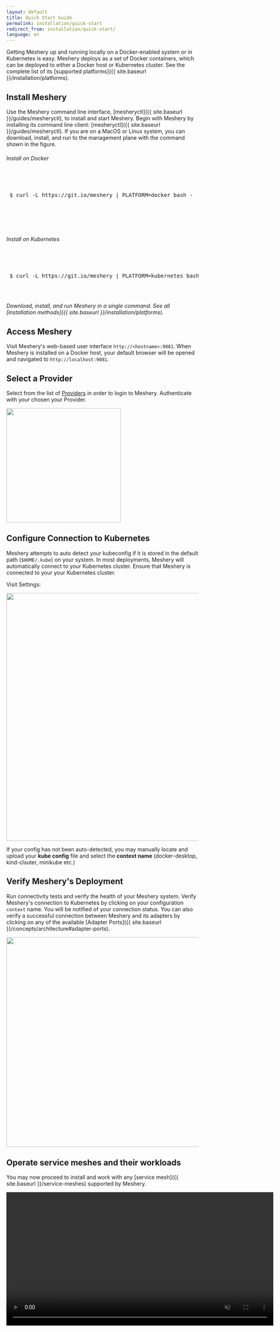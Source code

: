 ```yaml
---
layout: default
title: Quick Start Guide
permalink: installation/quick-start
redirect_from: installation/quick-start/
language: en
---
```


<a name="getting-started"></a>

Getting Meshery up and running locally on a Docker-enabled system or in Kubernetes is easy. Meshery deploys as a set of Docker containers, which can be deployed to either a Docker host or Kubernetes cluster. See the complete list of its [supported platforms]({{ site.baseurl }}/installation/platforms).

## Install Meshery

Use the Meshery command line interface, [mesheryctl]({{ site.baseurl }}/guides/mesheryctl), to install and start Meshery. Begin with Meshery by installing its command line client: [mesheryctl]({{ site.baseurl }}/guides/mesheryctl). If you are on a MacOS or Linux system, you can download, install, and run to the management plane with the command shown in the figure.

###### Install on Docker

 <pre class="codeblock-pre"><div class="codeblock">
 <div class="clipboardjs">
 $ curl -L https://git.io/meshery | PLATFORM=docker bash - 
 </div></div>
 </pre>
 <br>

###### Install on Kubernetes

 <pre class="codeblock-pre"><div class="codeblock">
 <div class="clipboardjs">
 $ curl -L https://git.io/meshery | PLATFORM=kubernetes bash - 
 </div></div>
 </pre>
 
_Download, install, and run Meshery in a single command. See all [installation methods]({{ site.baseurl }}/installation/platforms)._

## Access Meshery

Visit Meshery's web-based user interface `http://<hostname>:9081`. When Meshery is installed on a Docker host, your default browser will be opened and navigated to `http://localhost:9081`.

## Select a Provider

Select from the list of [Providers]({{site.baseurl}}/extensibility#providers) in order to login to Meshery. Authenticate with your chosen your Provider.

<a href="/assets/img/meshery-server-page.png">
  <img style="width:300px;" src="/assets/img/meshery-server-page.png" />
</a>

## Configure Connection to Kubernetes

Meshery attempts to auto detect your kubeconfig if it is stored in the default path (`$HOME/.kube`) on your system. In most deployments, Meshery will automatically connect to your Kubernetes cluster. Ensure that Meshery is connected to your your Kubernetes cluster.

Visit <i class="fas fa-cog"></i> Settings:

  <a href="/assets/img/adapters/meshery-settings.png">
  <img style="width:650px;" src="/assets/img/adapters/meshery-settings.png" />
  </a>

If your config has not been auto-detected, you may manually locate and upload your **kube config** file and select the **context name** (docker-desktop, kind-clsuter, minikube etc.)

## Verify Meshery's Deployment

Run connectivity tests and verify the health of your Meshery system. Verify Meshery's connection to Kubernetes by clicking on your configuration `context` name. You will be notified of your connection status. You can also verify a successful connection between Meshery and its adapters by clicking on any of the available [Adapter Ports]({{ site.baseurl }}/concepts/architecture#adapter-ports).

<a href="/assets/img/adapters/meshery-ui.png">
<img style="width:550px;height=auto;" src="/assets/img/adapters/meshery-ui.png" />
</a>

## Operate service meshes and their workloads

You may now proceed to install and work with any [service mesh]({{ site.baseurl }}/service-meshes) supported by Meshery.

<video class="videoTest" width="700px" height="auto" autoplay muted loop>
  <source src="/assets/img/adapters/meshery-ui-setup.mp4" type="video/mp4">
 Your browser does not support the video tag
</video>
